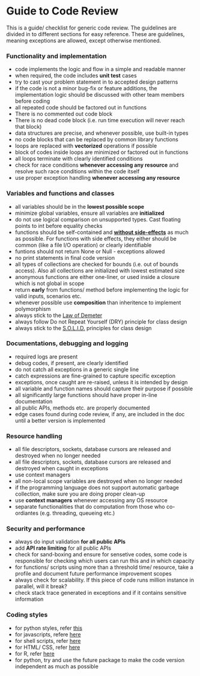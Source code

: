 # Guide to Code Review

This is a guide/ checklist for generic code review. The guidelines are divided 
in to different sections for easy reference. These are guidelines, meaning 
exceptions are allowed, except otherwise mentioned.

### Functionality and implementation
+ code implements the logic and flow in a simple and readable manner
+ when required, the code includes **unit test** cases
+ try to cast your problem statement in to accepted design patterns
+ if the code is not a minor bug-fix or feature additions, the implementation
logic should be discussed with other team members before coding
+ all repeated code should be factored out in functions
+ There is no commented out code block
+ There is no dead code block (i.e. run time execution will never reach that
block)
+ data structures are precise, and whenever possible, use built-in types
+ no code blocks that can be replaced by common library functions
+ loops are replaced with **vectorized** operations if possible
+ block of codes inside loops are minimized or factored out in functions
+ all loops terminate with clearly identified conditions
+ check for race conditions **whenever accessing any resource** and resolve
such race conditions within the code itself
+ use proper exception handling **whenever accessing any resource**

### Variables and functions and classes
+ all variables should be in the **lowest possible scope**
+ minimize global variables, ensure all variables are **initialized** 
+ do not use logical comparison on unsupported types. Cast floating points to
int before equality checks
+ functions should be self-contained and [**without side-effects**](https://en.wikipedia.org/wiki/Side_effect_(computer_science)) as much as 
possible. For functions with side effects, they either should be common (like
a file I/O operation) or clearly identifiable
+ funtions should not return None or Null - exceptions allowed
+ no print statements in final code version
+ all types of collections are checked for bounds (i.e. out of bounds access).
Also all collections are initialized with lowest estimated size
+ anonymous functions are either one-liner, or used inside a closure which is
not global in scope
+ return **early** from functions/ method before implementing the logic for 
valid inputs, scenarios etc.
+ whenever possible use **composition** than inheritence to implement 
polymorphism
+ always stick to the [Law of Demeter](https://en.wikipedia.org/wiki/Law_of_Demeter)
+ always follow Do not Repeat Yourself (DRY) principle for class design
+ always stick to the [S.O.L.I.D.](https://en.wikipedia.org/wiki/SOLID) principles for class design

### Documentations, debugging and logging
+ required logs are present
+ debug codes, if present, are clearly identified
+ do not catch all exceptions in a generic single line
+ catch expressions are fine-grained to capture specific exception
+ exceptions, once caught are re-raised, unless it is intended by design
+ all variable and function names should capture their purpose if possible
+ all significantly large functions should have proper in-line documentation
+ all public APIs, methods etc. are properly documented
+ edge cases found during code review, if any, are included in the doc until
a better version is implemented

### Resource handling
+ all file descriptors, sockets, database cursors are released and destroyed
when no longer needed
+ all file descriptors, sockets, database cursors are released and destroyed
when caught in exceptions
+ use context managers 
+ all non-local scope variables are destroyed when no longer needed
+ if the programming language does not support automatic garbage collection, 
make sure you are doing proper clean-up
+ use **context managers** whenever accessing any OS resource
+ separate functionalities that do computation from those who co-ordiantes 
(e.g. threading, queueing etc.)

### Security and performance
+ always do input validation **for all public APIs**
+ add **API rate limiting** for all public APIs
+ check for sand-boxing and ensure for sensetive codes, some code is 
responsible for checking which users can run this and in which capacity
+ for functions/ scripts using more than a threshold time/ resource, take a
profile and document future performance improvement scopes
+ always check for scalability. If this piece of code runs million instance in
parallel, will it break?
+ check stack trace generated in exceptions and if it contains sensitive 
information

### Coding styles
+ for python styles, refer [this](https://github.com/google/styleguide/blob/gh-pages/pyguide.md)
+ for javascripts, refere [here](https://google.github.io/styleguide/jsguide.html)
+ for shell scripts, refer [here](https://google.github.io/styleguide/shell.xml)
+ for HTML/ CSS, refer [here](https://google.github.io/styleguide/htmlcssguide.html)
+ for R, refer [here](http://adv-r.had.co.nz/Style.html)
+ for python, try and use the future package to make the code version 
independent as much as possible





